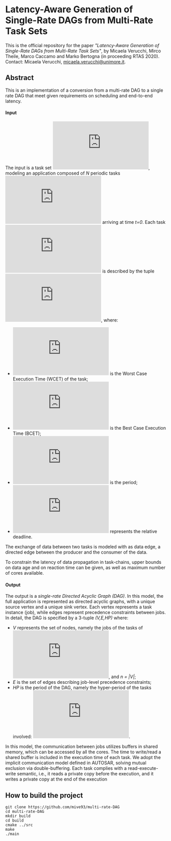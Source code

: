 # Latency-Aware Generation of Single-Rate DAGs from Multi-Rate Task Sets

This is the official repository for the paper *"Latency-Aware Generation of Single-Rate DAGs from Multi-Rate Task Sets"*, by Micaela Verucchi, Mirco Theile, Marco Caccamo and Marko Bertogna (in proceeding RTAS 2020). \
Contact: Micaela Verucchi, micaela.verucchi@unimore.it.


## Abstract
This is an implementation of a conversion from a multi-rate DAG to a single rate DAG that meet given requirements on scheduling and end-to-end latency.

#### Input 
The input is a task set ![equation](https://latex.codecogs.com/gif.latex?%5CGamma), modeling an application composed of *N* periodic tasks ![equation](https://latex.codecogs.com/gif.latex?%5Ctau_x) arriving at time *t=0*. Each task ![equation](https://latex.codecogs.com/gif.latex?%5Ctau_x) is described by the tuple ![equation](https://latex.codecogs.com/gif.latex?%28WC_x%2C%20BC_x%2C%20T_x%2C%20D_x%29), where: 

* ![equation](https://latex.codecogs.com/gif.latex?WC_x%20%5Cin%20%5Cmathbb%7BR%7D) is the Worst Case Execution Time (WCET) of the task;
* ![equation](https://latex.codecogs.com/gif.latex?BC_x%20%5Cin%20%5Cmathbb%7BR%7D) is the Best Case Execution Time (BCET);
* ![equation](https://latex.codecogs.com/gif.latex?T_x%20%5Cin%20%5Cmathbb%7BN%7D) is the period;
* ![equation](https://latex.codecogs.com/gif.latex?D_x%20%5Cin%20%5Cmathbb%7BR%7D) represents the relative deadline.

The exchange of data between two tasks is modeled with as data edge, a directed edge between the producer and the consumer of the data. 

To constrain the latency of data propagation in task-chains, upper bounds on data age and on reaction time can be given, as well as maximum number of cores available. 

#### Output

The output is a *single-rate Directed Acyclic Graph (DAG)*. In this model, the full application is represented as directed acyclic graphs, with a unique source vertex and a unique sink vertex. Each vertex represents a task instance (job), while edges represent precedence constraints between jobs. In detail, the DAG is specified by a 3-tuple *(V,E,HP)* where:

* *V* represents the set of nodes, namely the jobs of the tasks of ![equation](https://latex.codecogs.com/gif.latex?%5CGamma), and *n = |V|*;
* *E* is the set of edges describing job-level precedence constraints;
* *HP* is the period of the DAG, namely the hyper-period of the tasks involved: ![equation](https://latex.codecogs.com/gif.latex?HP%20%3D%20lcm_%7B%5Cforall%20%5Ctau_x%20%5Cin%20%5CGamma%7D%20%5C%7BT_x%5C%7D).


In this model, the communication between jobs utilizes buffers in shared memory, which can be accessed by all the cores. The time to write/read a shared buffer is included in the execution time of each task. We adopt the implicit communication model defined in AUTOSAR, solving mutual exclusion via double-buffering. Each task complies with a read-execute-write semantic, i.e., it reads a private copy before the execution, and it writes a private copy at the end of the execution

## How to build the project
```
git clone https://github.com/mive93/multi-rate-DAG
cd multi-rate-DAG
mkdir build
cd build
cmake ../src
make
./main
```


